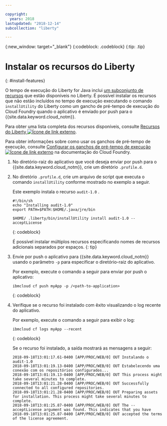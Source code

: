 ```yaml
---

copyright:
  years: 2018
lastupdated: "2018-12-14"
subcollection: "liberty"

---
```


{:new_window: target="_blank"}
{:codeblock: .codeblock}
{:tip: .tip}

# Instalar os recursos do Liberty
{: #install-features}

O tempo de execução do Liberty for Java inclui [um subconjunto de recursos](libertyFeatures.html#liberty_features) que estão disponíveis no Liberty. É possível instalar os recursos que não estão incluídos no tempo de execução executando o comando `installUtility` do Liberty como um gancho de pré-tempo de execução do Cloud Foundry quando o aplicativo é enviado por push para o {{site.data.keyword.cloud_notm}}.

Para obter uma lista completa dos recursos disponíveis, consulte [Recursos do Liberty ![Ícone de link externo](../../icons/launch-glyph.svg "Ícone de link externo")](https://www.ibm.com/support/knowledgecenter/SSEQTP_liberty/com.ibm.websphere.wlp.doc/ae/rwlp_feat.html).

Para obter informações sobre como usar os ganchos de pré-tempo de execução, consulte [Configurar os ganchos de pré-tempo de execução![Ícone de link externo](../../icons/launch-glyph.svg "Ícone de link externo")](https://docs.cloudfoundry.org/devguide/deploy-apps/deploy-app.html#profile) na documentação do Cloud Foundry.

1. No diretório-raiz do aplicativo que você deseja enviar por push para o {{site.data.keyword.cloud_notm}}, crie um diretório `.profile.d`.

1. No diretório `.profile.d`, crie um arquivo de script que executa o comando `installUtility` conforme mostrado no exemplo a seguir.

   Este exemplo instala o recurso  ` audit-1.0 ` .

   ```
   #!/bin/sh
   echo "Installing audit-1.0"
   export PATH=$PATH:$HOME/.java/jre/bin

   $HOME/ .liberty/bin/installUtility install audit-1.0 -- acceptLicense
   ```
   {: codeblock}

   É possível instalar múltiplos recursos especificando nomes de recursos adicionais separados por espaços.
   {: tip}

1. Envie por push o aplicativo para {{site.data.keyword.cloud_notm}} usando o parâmetro `-p` para especificar o diretório-raiz do aplicativo.

   Por exemplo, execute o comando a seguir para enviar por push o aplicativo:
   ```
   ibmcloud cf push myApp -p /<path-to-application>
   ```
   {: codeblock}

1. Verifique se o recurso foi instalado com êxito visualizando o log recente do aplicativo.

   Por exemplo, execute o comando a seguir para exibir o log:
   ```
   ibmcloud cf logs myApp --recent
   ```
   {: codeblock}

    Se o recurso foi instalado, a saída mostrará as mensagens a seguir:

    ```
    2018-09-18T13:01:17.61-0400 [APP/PROC/WEB/0] OUT Instalando o audit-1.0
    2018-09-18T13:01:19.13-0400 [APP/PROC/WEB/0] OUT Estabelecendo uma conexão com os repositórios configurados...
    2018-09-18T13:01:19.13-0400 [APP/PROC/WEB/0] OUT This process might take several minutes to complete.
    2018-09-18T13:01:21.28-0400 [APP/PROC/WEB/0] OUT Successfully connected to all configured repositories.
    2018-09-18T13:01:21.28-0400 [APP/PROC/WEB/0] OUT Preparing assets for installation. This process might take several minutes to complete.
    2018-09-18T13:01:25.87-0400 [APP/PROC/WEB/0] OUT The --acceptLicense argument was found. This indicates that you have
    2018-09-18T13:01:25.87-0400 [APP/PROC/WEB/0] OUT accepted the terms of the license agreement.
    ```
